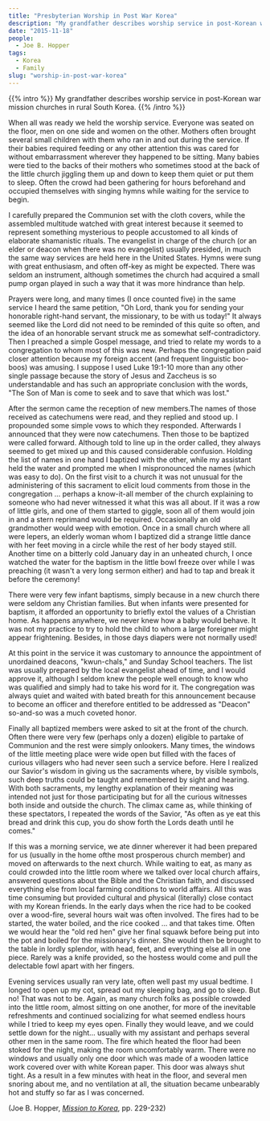 ```yaml
---
title: "Presbyterian Worship in Post War Korea"
description: "My grandfather describes worship service in post-Korean war mission churches in rural South Korea."
date: "2015-11-18"
people:
  - Joe B. Hopper
tags:
  - Korea
  - Family
slug: "worship-in-post-war-korea"
---
```


{{% intro %}}
My grandfather describes worship service in post-Korean war mission churches in rural South Korea.
{{% /intro %}}

When all was ready we held the worship service. Everyone was seated on the floor, men on one side and women on the other. Mothers often brought several small children with them who ran in and out during the service. If their babies required feeding or any other attention this was cared for without embarrassment wherever they happened to be sitting. Many babies were tied to the backs of their mothers who sometimes stood at the back of the little church jiggling them up and down to keep them quiet or put them to sleep. Often the crowd had been gathering for hours beforehand and occupied themselves with singing hymns while waiting for the service to begin.

I carefully prepared the Communion set with the cloth covers, while the assembled multitude watched with great interest because it seemed to represent something mysterious to people accustomed to all kinds of elaborate shamanistic rituals. The evangelist in charge of the church (or an elder or deacon when there was no evangelist) usually presided, in much the same way services are held here in the United States. Hymns were sung with great enthusiasm, and often off-key as might be expected. There was seldom an instrument, although sometimes the church had acquired a small pump organ played in such a way that it was more hindrance than help.

Prayers were long, and many times (I once counted five) in the same service I heard the same petition, "Oh Lord, thank you for sending your honorable right-hand servant, the missionary, to be with us today!" It always seemed like the Lord did not need to be reminded of this quite so often, and the idea of an honorable servant struck me as somewhat self-contradictory. Then I preached a simple Gospel message, and tried to relate my words to a congregation to whom most of this was new. Perhaps the congregation paid closer attention because my foreign accent (and frequent linguistic boo- boos) was amusing. I suppose I used Luke 19:1-10 more than any other single passage because the story of Jesus and Zaccheus is so understandable and has such an appropriate conclusion with the words, "The Son of Man is come to seek and to save that which was lost."

After the sermon came the reception of new members.The names of those received as catechumens were read, and they replied and stood up. I propounded some simple vows to which they responded. Afterwards I announced that they were now catechumens. Then those to be baptized were called forward. Although told to line up in the order called, they always seemed to get mixed up and this caused considerable confusion. Holding the list of names in one hand I baptized with the other, while my assistant held the water and prompted me when I mispronounced the names (which was easy to do). On the first visit to a church it was not unusual for the administering of this sacrament to elicit loud comments from those in the congregation ... perhaps a know-it-all member of the church explaining to someone who had never witnessed it what this was all about. If it was a row of little girls, and one of them started to giggle, soon all of them would join in and a stern reprimand would be required. Occasionally an old grandmother would weep with emotion. Once in a small church where all were lepers, an elderly woman whom I baptized did a strange little dance with her feet moving in a circle while the rest of her body stayed still. Another time on a bitterly cold January day in an unheated church, I once watched the water for the baptism in the little bowl freeze over while I was preaching (it wasn't a very long sermon either) and had to tap and break it before the ceremony!

There were very few infant baptisms, simply because in a new church there were seldom any Christian families. But when infants were presented for baptism, it afforded an opportunity to briefly extol the values of a Christian home. As happens anywhere, we never knew how a baby would behave. It was not my practice to try to hold the child to whom a large foreigner might appear frightening. Besides, in those days diapers were not normally used!

At this point in the service it was customary to announce the appointment of unordained deacons, "kwun-chals," and Sunday School teachers. The list was usually prepared by the local evangelist ahead of time, and I would approve it, although I seldom knew the people well enough to know who was qualified and simply had to take his word for it. The congregation was always quiet and waited with bated breath for this announcement because to become an officer and therefore entitled to be addressed as "Deacon" so-and-so was a much coveted honor.

Finally all baptized members were asked to sit at the front of the church. Often there were very few (perhaps only a dozen) eligible to partake of Communion and the rest were simply onlookers. Many times, the windows of the little meeting place were wide open but filled with the faces of curious villagers who had never seen such a service before. Here I realized our Savior's wisdom in giving us the sacraments where, by visible symbols, such deep truths could be taught and remembered by sight and hearing. With both sacraments, my lengthy explanation of their meaning was intended not just for those participating but for all the curious witnesses both inside and outside the church. The climax came as, while thinking of these spectators, I repeated the words of the Savior, "As often as ye eat this bread and drink this cup, you do show forth the Lords death until he comes."


If this was a morning service, we ate dinner wherever it had been prepared for us (usually in the home ofthe most prosperous church member) and moved on afterwards to the next church. While waiting to eat, as many as could crowded into the little room where we talked over local church affairs, answered questions about the Bible and the Christian faith, and discussed everything else from local farming conditions to world affairs. All this was time consuming but provided cultural and physical (literally) close contact with my Korean friends. In the early days when the rice had to be cooked over a wood-fire, several hours wait was often involved. The fires had to be started, the water boiled, and the rice cooked ... and that takes time. Often we would hear the "old red hen" give her final squawk before being put into the pot and boiled for the missionary's dinner. She would then be brought to the table in lordly splendor, with head, feet, and everything else all in one piece. Rarely was a knife provided, so the hostess would come and pull the delectable fowl apart with her fingers.

Evening services usually ran very late, often well past my usual bedtime. I longed to open up my cot, spread out my sleeping bag, and go to sleep. But no! That was not to be. Again, as many church folks as possible crowded into the little room, almost sitting on one another, for more of the inevitable refreshments and continued socializing for what seemed endless hours while I tried to keep my eyes open. Finally they would leave, and we could settle down for the night... usually with my assistant and perhaps several other men in the same room. The fire which heated the floor had been stoked for the night, making the room uncomfortably warm. There were no windows and usually only one door which was made of a wooden lattice work covered over with white Korean paper. This door was always shut tight. As a result in a few minutes with heat in the floor, and several men snoring about me, and no ventilation at all, the situation became unbearably hot and stuffy so far as I was concerned.

(Joe B. Hopper, _[Mission to Korea](http://joseph-hopper.com/#mission-to-korea)_, pp. 229-232)